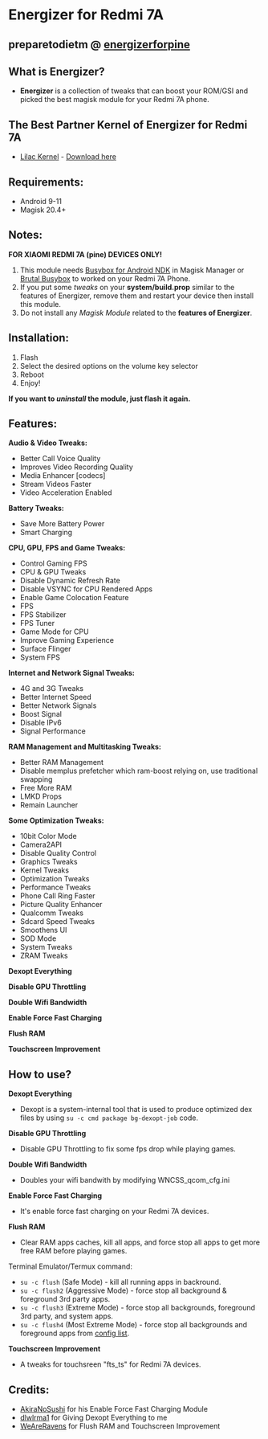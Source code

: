 # Energizer for Redmi 7A

## preparetodietm @ [energizerforpine](https://t.me/energizerforpine)

## What is Energizer?

- **Energizer** is a collection of tweaks that can boost your ROM/GSI and picked the best magisk module for your Redmi 7A phone. 

## The Best Partner Kernel of Energizer for Redmi 7A
- [Lilac Kernel](https://github.com/dlwlrma123/kernel_lilac_sdm439) - [Download here](https://t.me/energizerforpine/2169)

## Requirements:

- Android 9-11
- Magisk 20.4+

## Notes:

**FOR XIAOMI REDMI 7A (pine) DEVICES ONLY!**

1. This module needs [Busybox for Android NDK](https://github.com/Magisk-Modules-Repo/busybox-ndk) in Magisk Manager or [Brutal Busybox](https://github.com/feravolt/Brutal_busybox) to worked on your Redmi 7A Phone.
2. If you put some _tweaks_ on your **system/build.prop** similar to the features of Energizer, remove them and restart your device then install this module.
3. Do not install any _Magisk Module_ related to the **features of Energizer**.

## Installation:

1. Flash
2. Select the desired options on the volume key selector
3. Reboot
4. Enjoy!

**If you want to _uninstall_ the module, just flash it again.**

## Features:

**Audio & Video Tweaks:**

- Better Call Voice Quality
- Improves Video Recording Quality
- Media Enhancer [codecs]
- Stream Videos Faster
- Video Acceleration Enabled

**Battery Tweaks:**
- Save More Battery Power
- Smart Charging

**CPU, GPU, FPS and Game Tweaks:**
- Control Gaming FPS
- CPU & GPU Tweaks
- Disable Dynamic Refresh Rate
- Disable VSYNC for CPU Rendered Apps
- Enable Game Colocation Feature
- FPS 
- FPS Stabilizer
- FPS Tuner
- Game Mode for CPU
- Improve Gaming Experience
- Surface Flinger
- System FPS

**Internet and Network Signal Tweaks:**
- 4G and 3G Tweaks
- Better Internet Speed
- Better Network Signals
- Boost Signal
- Disable IPv6
- Signal Performance

**RAM Management and Multitasking Tweaks:**
- Better RAM Management
- Disable memplus prefetcher which ram-boost relying on, use traditional swapping
- Free More RAM
- LMKD Props
- Remain Launcher

**Some Optimization Tweaks:**
- 10bit Color Mode
- Camera2API
- Disable Quality Control
- Graphics Tweaks
- Kernel Tweaks
- Optimization Tweaks
- Performance Tweaks
- Phone Call Ring Faster
- Picture Quality Enhancer
- Qualcomm Tweaks
- Sdcard Speed Tweaks
- Smoothens UI
- SOD Mode
- System Tweaks
- ZRAM Tweaks

**Dexopt Everything**

**Disable GPU Throttling**

**Double Wifi Bandwidth**

**Enable Force Fast Charging**

**Flush RAM**

**Touchscreen Improvement**

## How to use?

**Dexopt Everything**
- Dexopt is a system-internal tool that is used to produce optimized dex files by using `su -c cmd package bg-dexopt-job` code.

**Disable GPU Throttling**
- Disable GPU Throttling to fix some fps drop while playing games.

**Double Wifi Bandwidth**
- Doubles your wifi bandwith by modifying WNCSS_qcom_cfg.ini

**Enable Force Fast Charging**
- It's enable force fast charging on your Redmi 7A devices.

**Flush RAM**
- Clear RAM apps caches, kill all apps, and force stop all apps to get more free RAM before playing games.
  
Terminal Emulator/Termux command:
- `su -c flush` (Safe Mode) - kill all running apps in backround.
- `su -c flush2` (Aggressive Mode) - force stop all background & foreground 3rd party apps.        
- `su -c flush3` (Extreme Mode) - force stop all backgrounds, foreground 3rd party, and system apps.
- `su -c flush4` (Most Extreme Mode) - force stop all backgrounds and foreground apps from [config list](https://raw.githubusercontent.com/preparetodietm/energizerforpine/main/Redmi-7A/flushram1/weareravens_flush.conf).

**Touchscreen Improvement**
- A tweaks for touchsreen "fts_ts" for Redmi 7A devices.

## Credits:

- [AkiraNoSushi](https://github.com/AkiraNoSushi) for his Enable Force Fast Charging Module
- [dlwlrma1](https://github.com/dlwlrma123) for Giving Dexopt Everything to me
- [WeAreRavens](https://t.me/WeAreRavenS) for Flush RAM and Touchscreen Improvement
